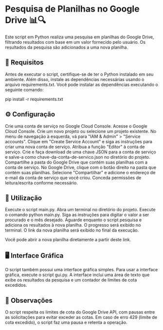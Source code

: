 # Pesquisa de Planilhas no Google Drive 📊🔍

Este script em Python realiza uma pesquisa em planilhas do Google Drive, filtrando resultados com base em um valor fornecido pelo usuário. Os resultados da pesquisa são adicionados a uma nova planilha.

## 🚀 Requisitos

Antes de executar o script, certifique-se de ter o Python instalado em seu ambiente. Além disso, instale as dependências necessárias usando o arquivo requirements.txt. Você pode instalar as dependências executando o seguinte comando:


pip install -r requirements.txt

## ⚙️ Configuração

Crie uma conta de serviço no Google Cloud Console.
Acesse o Google Cloud Console.
Crie um novo projeto ou selecione um projeto existente.
No menu de navegação à esquerda, vá para "IAM & Admin" > "Service accounts".
Clique em "Create Service Account" e siga as instruções para criar uma nova conta de serviço.
Atribua a função "Editor" à conta de serviço.
Crie e faça download de uma chave JSON para a conta de serviço e salve-a como chave-da-conta-de-servico.json no diretório do projeto.
Compartilhe a pasta do Google Drive que contém suas planilhas com a conta de serviço.
No Google Drive, clique com o botão direito na pasta que contém suas planilhas. Selecione "Compartilhar" e adicione o endereço de e-mail da conta de serviço que você criou. Conceda permissões de leitura/escrita conforme necessário.

## 🚀 Utilização

Execute o script main.py.
Abra um terminal no diretório do projeto.
Execute o comando python main.py.
Siga as instruções para digitar o valor a ser procurado e o mês desejado.
Aguarde enquanto o script pesquisa e adiciona os resultados à nova planilha.
O progresso será exibido no terminal. O link da nova planilha será exibido no final da execução.

Você pode abrir a nova planilha diretamente a partir deste link.

## 🖥️ Interface Gráfica

O script também possui uma interface gráfica simples. Para usar a interface gráfica, execute o script gui.py. A interface inclui uma área de texto que exibe os resultados da pesquisa e um contador de limites de cota excedidos.

## 📝 Observações

O script respeita os limites de cota do Google Drive API, com pausas entre as solicitações para evitar exceder as cotas. Em caso de erro 429 (limite de cota excedido), o script faz uma pausa e retenta a operação.